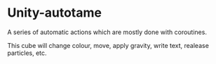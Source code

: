 # Unity-autotame
A series of automatic actions which are mostly done with coroutines.

This cube will change colour, move, apply gravity, write text, realease particles, etc.

